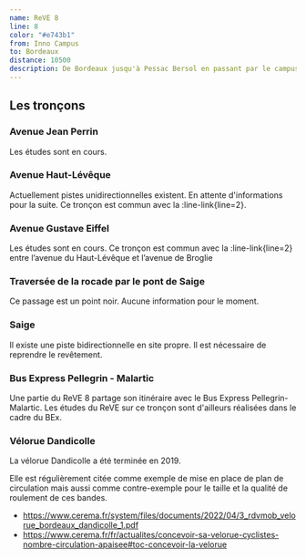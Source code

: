 ```yaml
---
name: ReVE 8
line: 8
color: "#e743b1"
from: Inno Campus
to: Bordeaux
distance: 10500
description: De Bordeaux jusqu'à Pessac Bersol en passant par le campus
---
```


## Les tronçons

### Avenue Jean Perrin
Les études sont en cours.

### Avenue Haut-Lévêque
Actuellement pistes unidirectionnelles existent.
En attente d'informations pour la suite.
Ce tronçon est commun avec la :line-link{line=2}.

### Avenue Gustave Eiffel
Les études sont en cours.
Ce tronçon est commun avec la :line-link{line=2} entre l’avenue du Haut-Lévêque et l’avenue de Broglie

### Traversée de la rocade par le pont de Saige
Ce passage est un point noir.
Aucune information pour le moment.

### Saige
Il existe une piste bidirectionnelle en site propre. Il est nécessaire de reprendre le revêtement.

### Bus Express Pellegrin - Malartic
Une partie du ReVE 8 partage son itinéraire avec le Bus Express Pellegrin-Malartic.
Les études du ReVE sur ce tronçon sont d'ailleurs réalisées dans le cadre du BEx.

### Vélorue Dandicolle

La vélorue Dandicolle a été terminée en 2019.

Elle est régulièrement citée comme exemple de mise en place de plan de circulation mais aussi comme contre-exemple pour
le taille et la qualité de roulement de ces bandes.
- https://www.cerema.fr/system/files/documents/2022/04/3_rdvmob_velorue_bordeaux_dandicolle_1.pdf
- https://www.cerema.fr/fr/actualites/concevoir-sa-velorue-cyclistes-nombre-circulation-apaisee#toc-concevoir-la-velorue